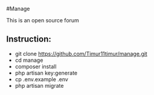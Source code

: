 #Manage

This is an open source forum

## Instruction:

* git clone https://github.com/Timur11timur/manage.git
* cd manage
* composer install
* php artisan key:generate
* cp .env.example .env
* php artisan migrate
